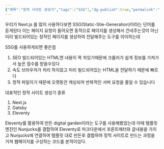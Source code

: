 ```yaml
---
{"제목":"정적 사이트 생성기","tags":["SSG"],"dg-publish":true,"permalink":"/v2/공부노트/Frontend/정적 사이트 생성기/","dgPassFrontmatter":true}
---
```


우리가 Next.js 를 많이 사용하다보면 SSG(Static-Stie-Generation)이라는 단어를 듣게된다
이는 페이지 요청이 들어오면 동적으로 페이지를 생성해서 건네주는것이 아닌 미리 빌드되어있는 정적인 페이지를 생성하여 전달해주는 도구를 의미하는데 

SSG를 사용하게되면 좋은점

1. SEO 빌드되어있는 HTML엔 내용이 꽉 차있기때문에 크롤러가 쉽게 정보를 가져가서 높은 점수를 받을수있다
2. 속도 브라우저가 처리 하지않고 미리 빌드되어있는 HTML을 전달하기 때문에 빠르다
3. 정적 파일이기 때문에 오랫동안 캐싱되어 반복적인 서버 요청을 줄일 수 있습니다

대표적인 정적 사이트 생성기 종류
1. Next.js
2. Gatsby
3. Eleventy

Eleventy를 활용하여 만든 digital garden이라는 도구를 사용해봤었는데 이때 탬플릿 엔진인 Nunjucks를 결합하여 Eleventy로 마크다운에서 프론트매터와 글내용을 가지고 Nunjucks에 연결하여 탬플릿 대로 만든후 결합하여 정적 사이트로 만드는 과정을 거쳐 웹페이지를 구성하는 코드를 본적이있다. 

